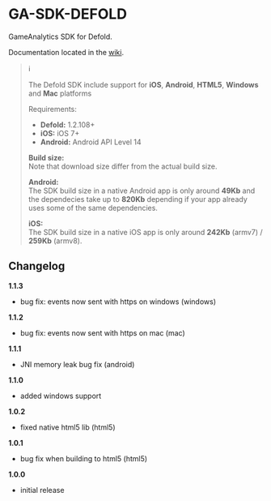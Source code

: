 # GA-SDK-DEFOLD
GameAnalytics SDK for Defold.

Documentation located in the [wiki](https://github.com/GameAnalytics/GA-SDK-DEFOLD/wiki).  

> :information_source:
>
> The Defold SDK include support for **iOS**, **Android**, **HTML5**, **Windows** and **Mac** platforms
>
> Requirements:
> * **Defold:** 1.2.108+  &nbsp;
> * **iOS:** iOS 7+ &nbsp;
> * **Android:** Android API Level 14 &nbsp;  
>   
> **Build size:**   
> Note that download size differ from the actual build size.   
>   
> **Android:**   
> The SDK build size in a native Android app is only around **49Kb** and the dependecies take up to **820Kb** depending if your app already uses some of the same dependencies.   
>   
> **iOS:**   
> The SDK build size in a native iOS app is only around **242Kb** (armv7) / **259Kb** (armv8).

Changelog
---------
<!--(CHANGELOG_TOP)-->
**1.1.3**
* bug fix: events now sent with https on windows (windows)

**1.1.2**
* bug fix: events now sent with https on mac (mac)

**1.1.1**
* JNI memory leak bug fix (android)

**1.1.0**
* added windows support

**1.0.2**
* fixed native html5 lib (html5)

**1.0.1**
* bug fix when building to html5 (html5)

**1.0.0**
* initial release

